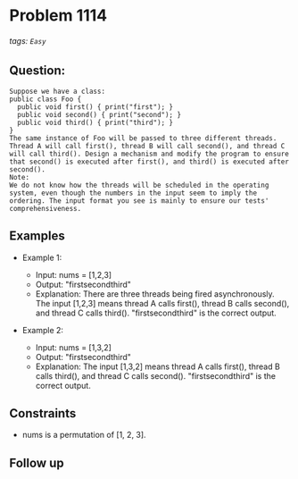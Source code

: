 # Problem 1114
###### tags: `Easy`

## Question:
```
Suppose we have a class:
public class Foo {
  public void first() { print("first"); }
  public void second() { print("second"); }
  public void third() { print("third"); }
}
The same instance of Foo will be passed to three different threads. Thread A will call first(), thread B will call second(), and thread C will call third(). Design a mechanism and modify the program to ensure that second() is executed after first(), and third() is executed after second().
Note:
We do not know how the threads will be scheduled in the operating system, even though the numbers in the input seem to imply the ordering. The input format you see is mainly to ensure our tests' comprehensiveness.
```

## Examples
* Example 1:
	* Input: nums = [1,2,3]
	* Output: "firstsecondthird"
	* Explanation: There are three threads being fired asynchronously. The input [1,2,3] means thread A calls first(), thread B calls second(), and thread C calls third(). "firstsecondthird" is the correct output.

* Example 2:
	* Input: nums = [1,3,2]
	* Output: "firstsecondthird"
	* Explanation: The input [1,3,2] means thread A calls first(), thread B calls third(), and thread C calls second(). "firstsecondthird" is the correct output.

## Constraints
* nums is a permutation of [1, 2, 3].

## Follow up

